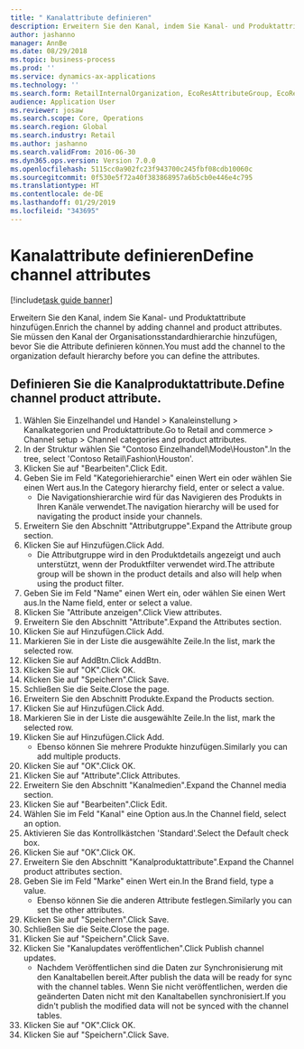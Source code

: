```yaml
---
title: " Kanalattribute definieren"
description: Erweitern Sie den Kanal, indem Sie Kanal- und Produktattribute hinzufügen.
author: jashanno
manager: AnnBe
ms.date: 08/29/2018
ms.topic: business-process
ms.prod: ''
ms.service: dynamics-ax-applications
ms.technology: ''
ms.search.form: RetailInternalOrganization, EcoResAttributeGroup, EcoResAttributeGroupAttribute, RetailAddChannelItems, RetailCatalogProductAttributeValue, RetailMedia
audience: Application User
ms.reviewer: josaw
ms.search.scope: Core, Operations
ms.search.region: Global
ms.search.industry: Retail
ms.author: jashanno
ms.search.validFrom: 2016-06-30
ms.dyn365.ops.version: Version 7.0.0
ms.openlocfilehash: 5115cc0a902fc23f943700c245fbf08cdb10060c
ms.sourcegitcommit: 0f530e5f72a40f383868957a6b5cb0e446e4c795
ms.translationtype: HT
ms.contentlocale: de-DE
ms.lasthandoff: 01/29/2019
ms.locfileid: "343695"
---
```

# <a name="define-channel-attributes"></a><span data-ttu-id="42230-103"> Kanalattribute definieren</span><span class="sxs-lookup"><span data-stu-id="42230-103">Define channel attributes</span></span>

[!include[task guide banner](../includes/task-guide-banner.md)]

<span data-ttu-id="42230-104">Erweitern Sie den Kanal, indem Sie Kanal- und Produktattribute hinzufügen.</span><span class="sxs-lookup"><span data-stu-id="42230-104">Enrich the channel by adding channel and product attributes.</span></span> <span data-ttu-id="42230-105">Sie müssen den Kanal der Organisationsstandardhierarchie hinzufügen, bevor Sie die Attribute definieren können.</span><span class="sxs-lookup"><span data-stu-id="42230-105">You must add the channel to the organization default hierarchy before you can define the attributes.</span></span>


## <a name="define-channel-product-attribute"></a><span data-ttu-id="42230-106">Definieren Sie die Kanalproduktattribute.</span><span class="sxs-lookup"><span data-stu-id="42230-106">Define channel product attribute.</span></span>
1. <span data-ttu-id="42230-107">Wählen Sie Einzelhandel und Handel > Kanaleinstellung > Kanalkategorien und Produktattribute.</span><span class="sxs-lookup"><span data-stu-id="42230-107">Go to Retail and commerce > Channel setup > Channel categories and product attributes.</span></span>
2. <span data-ttu-id="42230-108">In der Struktur wählen Sie "Contoso Einzelhandel\Mode\Houston".</span><span class="sxs-lookup"><span data-stu-id="42230-108">In the tree, select 'Contoso Retail\Fashion\Houston'.</span></span>
3. <span data-ttu-id="42230-109">Klicken Sie auf "Bearbeiten".</span><span class="sxs-lookup"><span data-stu-id="42230-109">Click Edit.</span></span>
4. <span data-ttu-id="42230-110">Geben Sie im Feld "Kategoriehierarchie" einen Wert ein oder wählen Sie einen Wert aus.</span><span class="sxs-lookup"><span data-stu-id="42230-110">In the Category hierarchy field, enter or select a value.</span></span>
    * <span data-ttu-id="42230-111">Die Navigationshierarchie wird für das Navigieren des Produkts in Ihren Kanäle verwendet.</span><span class="sxs-lookup"><span data-stu-id="42230-111">The navigation hierarchy will be used for navigating the product inside your channels.</span></span>  
5. <span data-ttu-id="42230-112">Erweitern Sie den Abschnitt "Attributgruppe".</span><span class="sxs-lookup"><span data-stu-id="42230-112">Expand the Attribute group section.</span></span>
6. <span data-ttu-id="42230-113">Klicken Sie auf Hinzufügen.</span><span class="sxs-lookup"><span data-stu-id="42230-113">Click Add.</span></span>
    * <span data-ttu-id="42230-114">Die Attributgruppe wird in den Produktdetails angezeigt und auch unterstützt, wenn der Produktfilter verwendet wird.</span><span class="sxs-lookup"><span data-stu-id="42230-114">The attribute group will be shown in the product details and also will help when using the product filter.</span></span>  
7. <span data-ttu-id="42230-115">Geben Sie im Feld "Name" einen Wert ein, oder wählen Sie einen Wert aus.</span><span class="sxs-lookup"><span data-stu-id="42230-115">In the Name field, enter or select a value.</span></span>
8. <span data-ttu-id="42230-116">Klicken Sie "Attribute anzeigen".</span><span class="sxs-lookup"><span data-stu-id="42230-116">Click View attributes.</span></span>
9. <span data-ttu-id="42230-117">Erweitern Sie den Abschnitt "Attribute".</span><span class="sxs-lookup"><span data-stu-id="42230-117">Expand the Attributes section.</span></span>
10. <span data-ttu-id="42230-118">Klicken Sie auf Hinzufügen.</span><span class="sxs-lookup"><span data-stu-id="42230-118">Click Add.</span></span>
11. <span data-ttu-id="42230-119">Markieren Sie in der Liste die ausgewählte Zeile.</span><span class="sxs-lookup"><span data-stu-id="42230-119">In the list, mark the selected row.</span></span>
12. <span data-ttu-id="42230-120">Klicken Sie auf AddBtn.</span><span class="sxs-lookup"><span data-stu-id="42230-120">Click AddBtn.</span></span>
13. <span data-ttu-id="42230-121">Klicken Sie auf "OK".</span><span class="sxs-lookup"><span data-stu-id="42230-121">Click OK.</span></span>
14. <span data-ttu-id="42230-122">Klicken Sie auf "Speichern".</span><span class="sxs-lookup"><span data-stu-id="42230-122">Click Save.</span></span>
15. <span data-ttu-id="42230-123">Schließen Sie die Seite.</span><span class="sxs-lookup"><span data-stu-id="42230-123">Close the page.</span></span>
16. <span data-ttu-id="42230-124">Erweitern Sie den Abschnitt Produkte.</span><span class="sxs-lookup"><span data-stu-id="42230-124">Expand the Products section.</span></span>
17. <span data-ttu-id="42230-125">Klicken Sie auf Hinzufügen.</span><span class="sxs-lookup"><span data-stu-id="42230-125">Click Add.</span></span>
18. <span data-ttu-id="42230-126">Markieren Sie in der Liste die ausgewählte Zeile.</span><span class="sxs-lookup"><span data-stu-id="42230-126">In the list, mark the selected row.</span></span>
19. <span data-ttu-id="42230-127">Klicken Sie auf Hinzufügen.</span><span class="sxs-lookup"><span data-stu-id="42230-127">Click Add.</span></span>
    * <span data-ttu-id="42230-128">Ebenso können Sie mehrere Produkte hinzufügen.</span><span class="sxs-lookup"><span data-stu-id="42230-128">Similarly you can add multiple products.</span></span>  
20. <span data-ttu-id="42230-129">Klicken Sie auf "OK".</span><span class="sxs-lookup"><span data-stu-id="42230-129">Click OK.</span></span>
21. <span data-ttu-id="42230-130">Klicken Sie auf "Attribute".</span><span class="sxs-lookup"><span data-stu-id="42230-130">Click Attributes.</span></span>
22. <span data-ttu-id="42230-131">Erweitern Sie den Abschnitt "Kanalmedien".</span><span class="sxs-lookup"><span data-stu-id="42230-131">Expand the Channel media section.</span></span>
23. <span data-ttu-id="42230-132">Klicken Sie auf "Bearbeiten".</span><span class="sxs-lookup"><span data-stu-id="42230-132">Click Edit.</span></span>
24. <span data-ttu-id="42230-133">Wählen Sie im Feld "Kanal" eine Option aus.</span><span class="sxs-lookup"><span data-stu-id="42230-133">In the Channel field, select an option.</span></span>
25. <span data-ttu-id="42230-134">Aktivieren Sie das Kontrollkästchen 'Standard'.</span><span class="sxs-lookup"><span data-stu-id="42230-134">Select the Default check box.</span></span>
26. <span data-ttu-id="42230-135">Klicken Sie auf "OK".</span><span class="sxs-lookup"><span data-stu-id="42230-135">Click OK.</span></span>
27. <span data-ttu-id="42230-136">Erweitern Sie den Abschnitt "Kanalproduktattribute".</span><span class="sxs-lookup"><span data-stu-id="42230-136">Expand the Channel product attributes section.</span></span>
28. <span data-ttu-id="42230-137">Geben Sie im Feld "Marke" einen Wert ein.</span><span class="sxs-lookup"><span data-stu-id="42230-137">In the Brand field, type a value.</span></span>
    * <span data-ttu-id="42230-138">Ebenso können Sie die anderen Attribute festlegen.</span><span class="sxs-lookup"><span data-stu-id="42230-138">Similarly you can set the other attributes.</span></span>  
29. <span data-ttu-id="42230-139">Klicken Sie auf "Speichern".</span><span class="sxs-lookup"><span data-stu-id="42230-139">Click Save.</span></span>
30. <span data-ttu-id="42230-140">Schließen Sie die Seite.</span><span class="sxs-lookup"><span data-stu-id="42230-140">Close the page.</span></span>
31. <span data-ttu-id="42230-141">Klicken Sie auf "Speichern".</span><span class="sxs-lookup"><span data-stu-id="42230-141">Click Save.</span></span>
32. <span data-ttu-id="42230-142">Klicken Sie "Kanalupdates veröffentlichen".</span><span class="sxs-lookup"><span data-stu-id="42230-142">Click Publish channel updates.</span></span>
    * <span data-ttu-id="42230-143">Nachdem Veröffentlichen sind die Daten zur Synchronisierung mit den Kanaltabellen bereit.</span><span class="sxs-lookup"><span data-stu-id="42230-143">After publish the data will be ready for sync with the channel tables.</span></span> <span data-ttu-id="42230-144">Wenn Sie nicht veröffentlichen, werden die geänderten Daten nicht mit den Kanaltabellen synchronisiert.</span><span class="sxs-lookup"><span data-stu-id="42230-144">If you didn't publish the modified data will not be synced with the channel tables.</span></span>  
33. <span data-ttu-id="42230-145">Klicken Sie auf "OK".</span><span class="sxs-lookup"><span data-stu-id="42230-145">Click OK.</span></span>
34. <span data-ttu-id="42230-146">Klicken Sie auf "Speichern".</span><span class="sxs-lookup"><span data-stu-id="42230-146">Click Save.</span></span>

